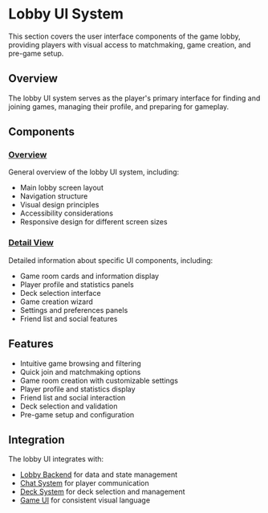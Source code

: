 # Lobby UI System

This section covers the user interface components of the game lobby, providing players with visual access to matchmaking, game creation, and pre-game setup.

## Overview

The lobby UI system serves as the player's primary interface for finding and joining games, managing their profile, and preparing for gameplay.

## Components

### [Overview](overview.md)

General overview of the lobby UI system, including:
- Main lobby screen layout
- Navigation structure
- Visual design principles
- Accessibility considerations
- Responsive design for different screen sizes

### [Detail View](detail_view.md)

Detailed information about specific UI components, including:
- Game room cards and information display
- Player profile and statistics panels
- Deck selection interface
- Game creation wizard
- Settings and preferences panels
- Friend list and social features

## Features

- Intuitive game browsing and filtering
- Quick join and matchmaking options
- Game room creation with customizable settings
- Player profile and statistics display
- Friend list and social interaction
- Deck selection and validation
- Pre-game setup and configuration

## Integration

The lobby UI integrates with:
- [Lobby Backend](../backend/index.md) for data and state management
- [Chat System](../chat/index.md) for player communication
- [Deck System](../deck/index.md) for deck selection and management
- [Game UI](../../../game_gui/index.md) for consistent visual language 